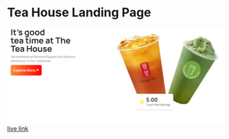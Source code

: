 # Tea House Landing Page <br>
![img](./images/tea_ss.png) <br>
[live link](https://tajrin36.github.io/Tea-House-landing-page/)